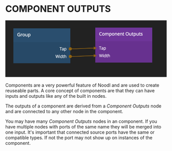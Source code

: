 # COMPONENT OUTPUTS

![](component-outputs.png)

Components are a very powerful feature of Noodl and are used to create reuseable parts.
A core concept of components are that they can have inputs and outputs like any of the built in nodes.

The outputs of a component are derived from a _Component Outputs_ node and are
connected to any other node in the component.

You may have many _Component Outputs_ nodes in an component. If you have multiple nodes with
ports of the same name they will be merged into one input. It's important that connected source ports
have the same or compatible types. If not the port may not show up on instances of the component. 
